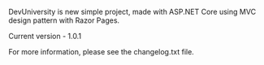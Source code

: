 DevUniversity is new simple project, made with ASP.NET Core using MVC design pattern with Razor Pages.

Current version - 1.0.1

For more information, please see the changelog.txt file.
